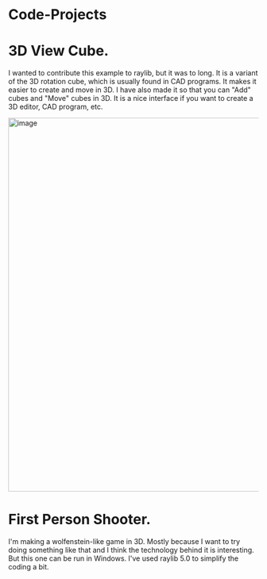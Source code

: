 # Code-Projects
# 3D View Cube.
I wanted to contribute this example to raylib, but it was to long. 
It is a variant of the 3D rotation cube, which is usually found in CAD programs. It makes it easier to create and move in 3D. 
I have also made it so that you can "Add" cubes and "Move" cubes in 3D. It is a nice interface if you want to create a 3D editor, 
CAD program, etc.

<img width="1285" height="753" alt="image" src="https://github.com/user-attachments/assets/dcc081d8-e4fb-4dcb-899f-5202252fe1af" />

# First Person Shooter.
I'm making a wolfenstein-like game in 3D. 
Mostly because I want to try doing something like that and I think the technology behind it is interesting. 
But this one can be run in Windows. I've used raylib 5.0 to simplify the coding a bit.
